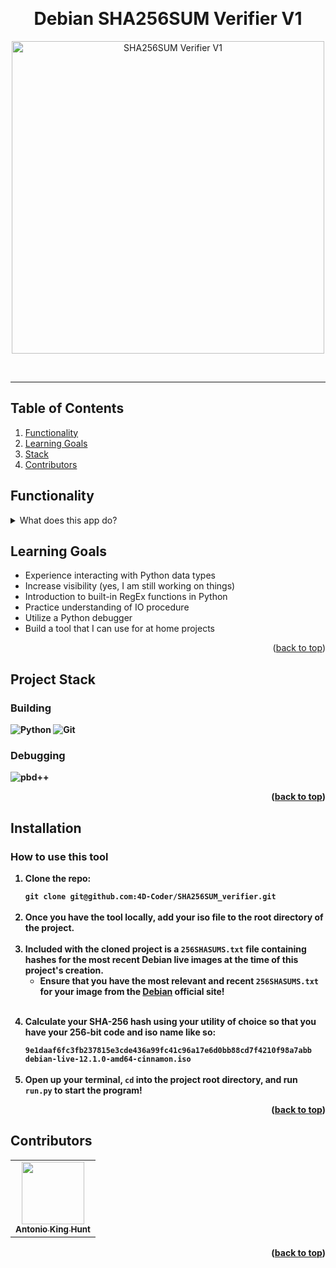 <!-- top -->
<a id="top"></a>

<!-- Opening -->
<br />
<div align="center">
<h1>Debian SHA256SUM Verifier V1</h1>
  <p align="center">
    <img src="https://blog.ironlinux.com.br/wp-content/uploads/2023/06/sha256sum.png" alt="SHA256SUM Verifier V1" width="500px">
  </p>
</div>
<br>
<hr>
<div align="center">
  <!-- Description -->
</div>

<!-- TABLE OF CONTENTS -->
<h2>Table of Contents</h2>

  <ol>
    <li><a href="#functionality">Functionality</a></li>
    <li><a href="#learning_goals">Learning Goals</a></li>
    <li><a href="#stack">Stack</a></li>
    <li><a href="#contributors">Contributors</a></li>
  </ol>

<!-- INSPIRATION -->
<h2 id="functionality">Functionality</h2>
<details>
  <summary>What does this app do?</summary>
  <p>
    A SHA256SUM hash key can be generated by running a 256-bit algorithm over an ISO image containing a linux distribution to cross check it's validity. While consuming a Debian distribution should only be done through an official developer portal to begin with, running a checksum will increase confidence that the image is legitimate. This program is designed to streamline this cross-checking process in order to deliver immediate feedback on the quality of your image.
  </p>
</details>

<h2 id="learning_goals">Learning Goals</h2>
  <ul>
    <li>Experience interacting with Python data types</li>
    <li>Increase visibility (yes, I am still working on things)</li>
    <li>Introduction to built-in RegEx functions in Python</li>
    <li>Practice understanding of IO procedure</li>
    <li>Utilize a Python debugger</li>
    <li>Build a tool that I can use for at home projects</li>
  </ul>

<p align="right">(<a href="#top">back to top</a>)</p>

<!-- Built With -->
<!-- Icons found @ https://simpleicons.org/ -->

<h2 id="stack">Project Stack</h2>

<h3><strong>Building<strong></h3>
  
![Python](https://img.shields.io/badge/python-3776AB?style=for-the-badge&logo=Python&logoColor=yellow)
![Git](https://img.shields.io/badge/git-4B0082.svg?style=for-the-badge&logo=git&logoColor=white)

<h3><strong>Debugging<strong></h3>

![pbd++](https://img.shields.io/badge/pbd++-CC342D.svg?style=for-the-badge&logo=Pry&logoColor=white)

<p align="right">(<a href="#top">back to top</a>)</p>

<!-- Installation -->
<h2 id="installation">Installation</h2>

<h3>How to use this tool</h3>
<ol>
  <li>
    <p>Clone the repo:</p>
    <code>git clone git@github.com:4D-Coder/SHA256SUM_verifier.git</code>
  </li>
  <br>
  <li>
    Once you have the tool locally, add your iso file to the root directory of the project.
  </li>
  <br>
  <li>
      Included with the cloned project is a <code>256SHASUMS.txt</code> file containing hashes for the most recent Debian live images at the time of this project's creation.
    <ul>
      <li>
        Ensure that you have the most relevant and recent <code>256SHASUMS.txt</code> for your image from the <a href="https://cdimage.debian.org/images/">Debian</a> official site!
      </li>
    </ul>
  </li>
  <br>
  <li>
    <p>Calculate your SHA-256 hash using your utility of choice so that you have your 256-bit code and iso name like so:</p>
    <code>9e1daaf6fc3fb237815e3cde436a99fc41c96a17e6d0bb88cd7f4210f98a7abb  debian-live-12.1.0-amd64-cinnamon.iso</code>
  </li>
  <br>
  <li>
    Open up your terminal, <code>cd</code> into the project root directory, and run <code>run.py</code> to start the program! 
  </li>
</ol>

<p align="right">(<a href="#top">back to top</a>)</p>

<!-- Contributors -->
<h2 id="contributors">Contributors</h2>
<table>
  <tr>
    <td align="center">
      <a href="https://github.com/4D-Coder"><img src="https://avatars.githubusercontent.com/u/89714398?v=4" width="100px;" alt=""/><br /><sub><b>Antonio King Hunt</b></sub></a><br />
    </td>

</table>
<p align="right">(<a href="#top">back to top</a>)</p>
